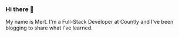 ### Hi there 👋

My name is Mert. I'm a Full-Stack Developer at Countly and I've been blogging to share what I've learned.
